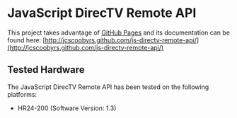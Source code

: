 # JavaScript DirecTV Remote API

This project takes advantage of [GitHub Pages](http://pages.github.com/) and its documentation can be found here: [http://jcscoobyrs.github.com/js-directv-remote-api/](http://jcscoobyrs.github.com/js-directv-remote-api/)

## Tested Hardware

The JavaScript DirecTV Remote API has been tested on the following platforms:

* HR24-200 (Software Version: 1.3)
